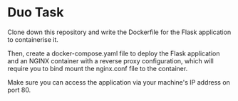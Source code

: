 # Duo Task
Clone down this repository and write the Dockerfile for the Flask application to containerise it.

Then, create a docker-compose.yaml file to deploy the Flask application and an NGINX container with a reverse proxy configuration, which will require you to bind mount the nginx.conf file to the container.

Make sure you can access the application via your machine's IP address on port 80.